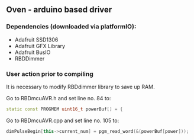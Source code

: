 ## Oven - arduino based driver

### Dependencies (downloaded via platformIO):
* Adafruit SSD1306
* Adafruit GFX Library
* Adafruit BusIO
* RBDDimmer

### User action prior to compiling

It is necessary to modify RBDdimmer library to save up RAM.

Go to RBDmcuAVR.h and set line no. 84 to:
```c++
static const PROGMEM uint16_t powerBuf[] = {
```

Go to RBDmcuAVR.cpp and set line no. 105 to:
```c++
dimPulseBegin[this->current_num] = pgm_read_word(&(powerBuf[power]));
```
